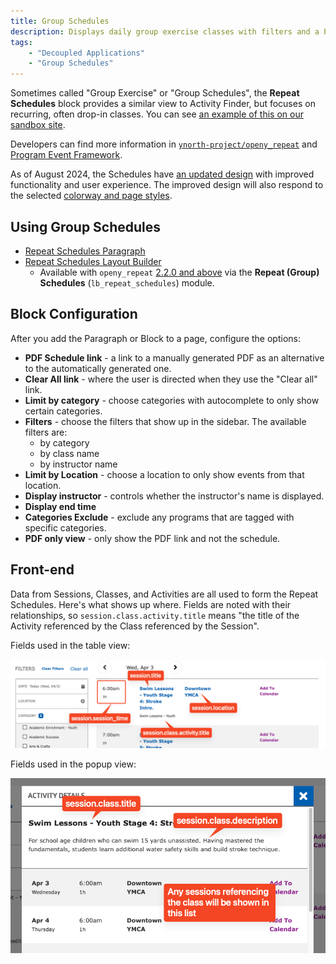 ```yaml
---
title: Group Schedules
description: Displays daily group exercise classes with filters and a PDF download.
tags:
    - "Decoupled Applications"
    - "Group Schedules"
---
```


Sometimes called "Group Exercise" or "Group Schedules", the **Repeat Schedules** block provides a similar view to Activity Finder, but focuses on recurring, often drop-in classes. You can see [an example of this on our sandbox site](https://sandbox-carnation-cus.y.org/schedules-0).

Developers can find more information in [`ynorth-project/openy_repeat`](https://github.com/ynorth-projects/openy_repeat) and [Program Event Framework](../../../development/program-event-framework).

As of August 2024, the Schedules have [an updated design](https://www.figma.com/design/wVbmVOI5zwOMDYRjI3GLEI/YUSA-Design-System?node-id=4980%3A17269&t=GBUj9iIBpCBJw6yW-1) with improved functionality and user experience. The improved design will also respond to the selected [colorway and page styles](../../layout-builder/advanced-options/#page-styles).

## Using Group Schedules

- [Repeat Schedules Paragraph](../../paragraphs/repeat-schedules)
- [Repeat Schedules Layout Builder](../../layout-builder/repeat-schedules)
  - Available with `openy_repeat` [2.2.0 and above](https://github.com/ynorth-projects/openy_repeat/releases) via the **Repeat (Group) Schedules** (`lb_repeat_schedules`) module.

## Block Configuration

After you add the Paragraph or Block to a page, configure the options:

-   **PDF Schedule link** - a link to a manually generated PDF as an alternative to the automatically generated one.
-   **Clear All link** - where the user is directed when they use the "Clear all" link.
-   **Limit by category** - choose categories with autocomplete to only show certain categories.
-   **Filters** - choose the filters that show up in the sidebar.
    The available filters are:
    -   by category
    -   by class name
    -   by instructor name
-   **Limit by Location** - choose a location to only show events from that location.
-   **Display instructor** - controls whether the instructor's name is displayed.
-   **Display end time**
-   **Categories Exclude** - exclude any programs that are tagged with specific categories.
-   **PDF only view** - only show the PDF link and not the schedule.

## Front-end

Data from Sessions, Classes, and Activities are all used to form the Repeat Schedules. Here's what shows up where. Fields are noted with their relationships, so `session.class.activity.title` means "the title of the Activity referenced by the Class referenced by the Session".

Fields used in the table view:

![A diagram listing the relationships between the fields in the Repeat Schedules table and their names.](repeat-schedules--table-fields.png)

Fields used in the popup view:

![A diagram listing the relationships between the fields in the Repeat Schedules modal and their names.](repeat-schedules--modal-fields.png)
